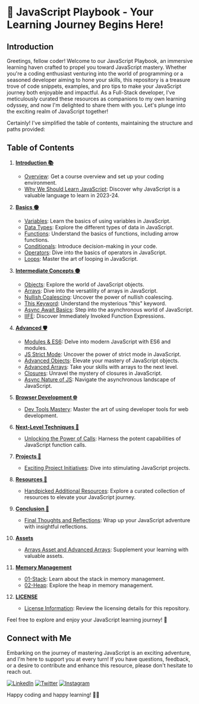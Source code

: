 # 🚀 JavaScript Playbook - Your Learning Journey Begins Here!

## Introduction

Greetings, fellow coder! Welcome to our JavaScript Playbook, an immersive learning haven crafted to propel you toward JavaScript mastery. Whether you're a coding enthusiast venturing into the world of programming or a seasoned developer aiming to hone your skills, this repository is a treasure trove of code snippets, examples, and pro tips to make your JavaScript journey both enjoyable and impactful. As a Full-Stack developer, I've meticulously curated these resources as companions to my own learning odyssey, and now I'm delighted to share them with you. Let's plunge into the exciting realm of JavaScript together!

Certainly! I've simplified the table of contents, maintaining the structure and paths provided:

## Table of Contents

1. **[Introduction 📚](./01-Introduction%20📚/README.md)**

   - [Overview](./01-Introduction%20📚/01-Overview.ipynb): Get a course overview and set up your coding environment.
   - [Why We Should Learn JavaScript](./01-Introduction%20📚/02-Why-JavaScript.ipynb): Discover why JavaScript is a valuable language to learn in 2023-24.

2. **[Basics 🟢](./02-Basics%20🟢/README.md)**

   - [Variables](./02-Basics%20🟢/01-Variables.ipynb): Learn the basics of using variables in JavaScript.
   - [Data Types](./02-Basics%20🟢/02-Data-Types.ipynb): Explore the different types of data in JavaScript.
   - [Functions](./02-Basics%20🟢/03-Functions.ipynb): Understand the basics of functions, including arrow functions.
   - [Conditionals](./02-Basics%20🟢/04-Conditionals.ipynb): Introduce decision-making in your code.
   - [Operators](./02-Basics%20🟢/04-Conditionals.ipynb): Dive into the basics of operators in JavaScript.
   - [Loops](./02-Basics%20🟢/06-Loops.ipynb): Master the art of looping in JavaScript.

3. **[Intermediate Concepts 🟡](./03-Intermediate%20🟡/README.md)**

   - [Objects](./03-Intermediate%20🟡/01-Objects.ipynb): Explore the world of JavaScript objects.
   - [Arrays](./03-Intermediate%20🟡/02-Arrays.ipynb): Dive into the versatility of arrays in JavaScript.
   - [Nullish Coalescing](./03-Intermediate%20🟡/03-Nullish-Coalescing.ipynb): Uncover the power of nullish coalescing.
   - [This Keyword](./03-Intermediate%20🟡/04-This-Keyword.ipynb): Understand the mysterious "this" keyword.
   - [Async Await Basics](./03-Intermediate%20🟡/05-Async-Await.ipynb): Step into the asynchronous world of JavaScript.
   - [IIFE](./03-Intermediate%20🟡/06-IIFE.ipynb): Discover Immediately Invoked Function Expressions.

4. **[Advanced 🛡️](./04-Advanced%20🛡️/README.md)**

   - [Modules & ES6](./04-Advanced%20🛡️/01-Modules-and-ES6.ipynb): Delve into modern JavaScript with ES6 and modules.
   - [JS Strict Mode](./04-Advanced%20🛡️/02-Strict-Mode-and-Web-APIs.ipynb): Uncover the power of strict mode in JavaScript.
   - [Advanced Objects](./04-Advanced%20🛡️/03-Advanced-Objects.ipynb): Elevate your mastery of JavaScript objects.
   - [Advanced Arrays](./04-Advanced%20🛡️/04-Advanced-Arrays.ipynb): Take your skills with arrays to the next level.
   - [Closures](./04-Advanced%20🛡️/05-Closures.ipynb): Unravel the mystery of closures in JavaScript.
   - [Async Nature of JS](./04-Advanced%20🛡️/06-Javascript-Async-Nature.ipynb): Navigate the asynchronous landscape of JavaScript.

5. **[Browser Development 🌐](./05-Browser-Development)**

   - [Dev Tools Mastery](./05-Browser-Development%20🌐/README.md): Master the art of using developer tools for web development.

6. **[Next-Level Techniques 🚀](./06-Next-Level-Techniques)**

   - [Unlocking the Power of Calls](./06-Next-Level-Techniques%20🚀): Harness the potent capabilities of JavaScript function calls.

7. **[Projects 🚧](./07-Projects)**

   - [Exciting Project Initiatives](./07-Projects%20🚧): Dive into stimulating JavaScript projects.

8. **[Resources 📎](./08-Resources)**

   - [Handpicked Additional Resources](./08-Resources/README.md): Explore a curated collection of resources to elevate your JavaScript journey.

9. **[Conclusion 🎯](./09-Conclusion)**

   - [Final Thoughts and Reflections](./09-Conclusion/README.md): Wrap up your JavaScript adventure with insightful reflections.

10. **[Assets](./Assets)**

    - [Arrays Asset and Advanced Arrays](./Assets/Arrays): Supplement your learning with valuable assets.

11. **[Memory Management](./Memory-Management/JS-Playbook)**

    - [01-Stack](./Memory%20Management%20🧠/): Learn about the stack in memory management.
    - [02-Heap](./Memory-Management/JS-Playbook/02-Heap.ipynb): Explore the heap in memory management.

12. **[LICENSE](./LICENSE)**
    - [License Information](./LICENSE): Review the licensing details for this repository.

Feel free to explore and enjoy your JavaScript learning journey! 🚀

## Connect with Me

Embarking on the journey of mastering JavaScript is an exciting adventure, and I'm here to support you at every turn! If you have questions, feedback, or a desire to contribute and enhance this resource, please don't hesitate to reach out.

[![LinkedIn](https://img.shields.io/badge/LinkedIn-Connect-blue?style=flat-square&logo=linkedin)](https://www.linkedin.com/in/zeeshanmukhtar1/)
[![Twitter](https://img.shields.io/badge/Twitter-Follow-blue?style=flat-square&logo=twitter)](https://twitter.com/ZeshanMukhtar01)
[![Instagram](https://img.shields.io/badge/Instagram-Follow-blue?style=flat-square&logo=instagram)](https://www.instagram.com/zeshanmukhtar01/)

Happy coding and happy learning! 🚀✨
